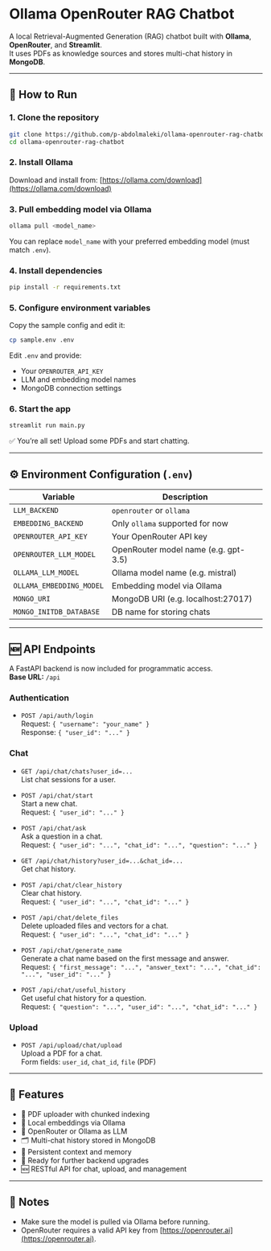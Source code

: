 # Ollama OpenRouter RAG Chatbot

A local Retrieval-Augmented Generation (RAG) chatbot built with **Ollama**, **OpenRouter**, and **Streamlit**.  
It uses PDFs as knowledge sources and stores multi-chat history in **MongoDB**.

---

## 🚀 How to Run

### 1. Clone the repository

```bash
git clone https://github.com/p-abdolmaleki/ollama-openrouter-rag-chatbot.git
cd ollama-openrouter-rag-chatbot
```

### 2. Install Ollama

Download and install from: [https://ollama.com/download](https://ollama.com/download)

### 3. Pull embedding model via Ollama

```bash
ollama pull <model_name>
```

You can replace `model_name` with your preferred embedding model (must match `.env`).

### 4. Install dependencies

```bash
pip install -r requirements.txt
```

### 5. Configure environment variables

Copy the sample config and edit it:

```bash
cp sample.env .env
```

Edit `.env` and provide:

* Your `OPENROUTER_API_KEY`
* LLM and embedding model names
* MongoDB connection settings

### 6. Start the app

```bash
streamlit run main.py
```

✅ You’re all set! Upload some PDFs and start chatting.

---

## ⚙️ Environment Configuration (`.env`)

| Variable                 | Description                          |
| ------------------------ | ------------------------------------ |
| `LLM_BACKEND`            | `openrouter` or `ollama`             |
| `EMBEDDING_BACKEND`      | Only `ollama` supported for now      |
| `OPENROUTER_API_KEY`     | Your OpenRouter API key              |
| `OPENROUTER_LLM_MODEL`   | OpenRouter model name (e.g. gpt-3.5) |
| `OLLAMA_LLM_MODEL`       | Ollama model name (e.g. mistral)     |
| `OLLAMA_EMBEDDING_MODEL` | Embedding model via Ollama           |
| `MONGO_URI`              | MongoDB URI (e.g. localhost:27017)   |
| `MONGO_INITDB_DATABASE`  | DB name for storing chats            |

---

## 🆕 API Endpoints

A FastAPI backend is now included for programmatic access.  
**Base URL:** `/api`

### Authentication

- `POST /api/auth/login`  
  Request: `{ "username": "your_name" }`  
  Response: `{ "user_id": "..." }`

### Chat

- `GET /api/chat/chats?user_id=...`  
  List chat sessions for a user.

- `POST /api/chat/start`  
  Start a new chat.  
  Request: `{ "user_id": "..." }`

- `POST /api/chat/ask`  
  Ask a question in a chat.  
  Request: `{ "user_id": "...", "chat_id": "...", "question": "..." }`

- `GET /api/chat/history?user_id=...&chat_id=...`  
  Get chat history.

- `POST /api/chat/clear_history`  
  Clear chat history.  
  Request: `{ "user_id": "...", "chat_id": "..." }`

- `POST /api/chat/delete_files`  
  Delete uploaded files and vectors for a chat.  
  Request: `{ "user_id": "...", "chat_id": "..." }`

- `POST /api/chat/generate_name`  
  Generate a chat name based on the first message and answer.  
  Request: `{ "first_message": "...", "answer_text": "...", "chat_id": "...", "user_id": "..." }`

- `POST /api/chat/useful_history`  
  Get useful chat history for a question.  
  Request: `{ "question": "...", "user_id": "...", "chat_id": "..." }`

### Upload

- `POST /api/upload/chat/upload`  
  Upload a PDF for a chat.  
  Form fields: `user_id`, `chat_id`, `file` (PDF)

---

## 📝 Features

* 📄 PDF uploader with chunked indexing
* 🧠 Local embeddings via Ollama
* 💬 OpenRouter or Ollama as LLM
* 🗂️ Multi-chat history stored in MongoDB
* 🔁 Persistent context and memory
* 🧪 Ready for further backend upgrades
* 🆕 RESTful API for chat, upload, and management

---

## 🧠 Notes

* Make sure the model is pulled via Ollama before running.
* OpenRouter requires a valid API key from [https://openrouter.ai](https://openrouter.ai).
